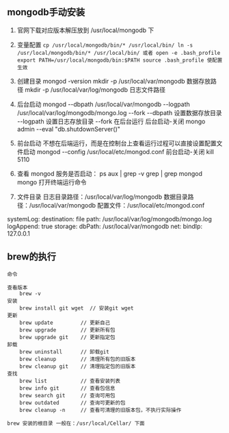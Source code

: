 
## mongodb手动安装
1. 官网下载对应版本解压放到 /usr/local/mongodb 下
2. 变量配置
`cp /usr/local/mongodb/bin/* /usr/local/bin/
ln -s  /usr/local/mongodb/bin/* /usr/local/bin/
或者
open -e .bash_profile
export PATH=/usr/local/mongodb/bin:$PATH
source .bash_profile 使配置生效`

3. 创建目录
mongod -version
mkdir -p /usr/local/var/mongodb 数据存放路径
mkdir -p /usr/local/var/log/mongodb 日志文件路径

4. 后台启动
mongod --dbpath /usr/local/var/mongodb --logpath /usr/local/var/log/mongodb/mongo.log --fork
    --dbpath 设置数据存放目录
    --logpath 设置日志存放目录
    --fork 在后台运行
后台启动-关闭
mongo admin --eval "db.shutdownServer()"

5. 前台启动
不想在后端运行，而是在控制台上查看运行过程可以直接设置配置文件启动
mongod --config /usr/local/etc/mongod.conf
前台启动-关闭
kill 5110

6. 查看 mongod 服务是否启动：
ps aux | grep -v grep | grep mongod
mongo 打开终端运行命令

7. 文件目录
日志目录路径：/usr/local/var/log/mongodb
数据目录路径：/usr/local/var/mongodb
配置文件：/usr/local/etc/mongod.conf

systemLog:
    destination: file
    path: /usr/local/var/log/mongodb/mongo.log
    logAppend: true
storage:
    dbPath: /usr/local/var/mongodb
net:
    bindIp: 127.0.0.1


## brew的执行
```
命令

查看版本
    brew -v
安装
    brew install git wget  // 安装git wget
更新
    brew update         // 更新自己
    brew upgrade        // 更新所有包
    brew upgrade git    // 更新指定包
卸载
    brew uninstall      // 卸载git
    brew cleanup        // 清理所有包的旧版本
    brew cleanup git    // 清理指定包的旧版本
查找
    brew list           // 查看安装列表
    brew info git       // 查看包信息
    brew search git     // 查询可用包
    brew outdated       // 查询可更新的包
    brew cleanup -n     // 查看可清理的旧版本包，不执行实际操作

brew 安装的根目录 一般在：/usr/local/Cellar/ 下面
```
